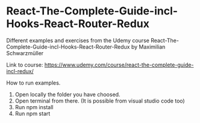 # React-The-Complete-Guide-incl-Hooks-React-Router-Redux

Different examples and exercises from the Udemy course React-The-Complete-Guide-incl-Hooks-React-Router-Redux by Maximilian Schwarzmüller

Link to course: https://www.udemy.com/course/react-the-complete-guide-incl-redux/

How to run examples.
<ol>
  <li> Open locally the folder you have choosed.</li>
  <li> Open terminal from there. (It is possible from visual studio code too)</li>
  <li> Run npm install</li>
  <li> Run npm start</li>
</ol>
